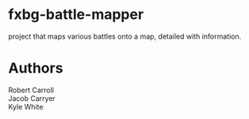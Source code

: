 # fxbg-battle-mapper
project that maps various battles onto a map, detailed with information.

# Authors

Robert Carroll  
Jacob Carryer  
Kyle White

